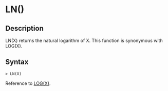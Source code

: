 # **LN()**

## **Description**

LN(X) returns the natural logarithm of X. This function is synonymous with LOG(X).

## **Syntax**

```
> LN(X)
```

Reference to [LOG(X)](log.md).